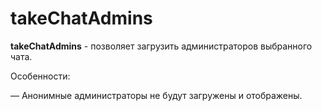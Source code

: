 # takeChatAdmins
**takeChatAdmins** - позволяет загрузить администраторов выбранного чата.



Особенности:

— Анонимные администраторы не будут загружены и отображены.






